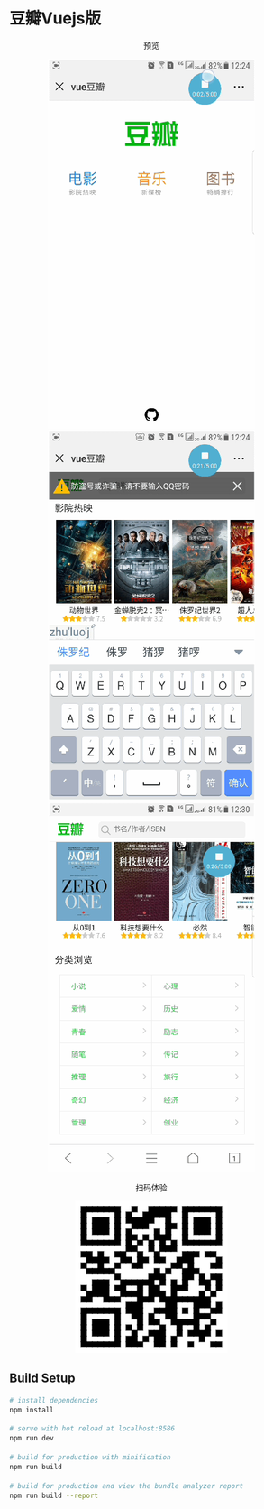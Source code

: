 # 豆瓣Vuejs版

<p align="center">
预览
</p>
<p align="center">
    <img src="./screenshot/1.gif" >
    <img src="./screenshot/2.gif" >
    <img src="./screenshot/3.gif" >
</p>

<p align="center">
扫码体验
</p>
<p align="center">
	<img src="./screenshot/qrcode.png">
</p>

## Build Setup

``` bash
# install dependencies
npm install

# serve with hot reload at localhost:8586
npm run dev

# build for production with minification
npm run build

# build for production and view the bundle analyzer report
npm run build --report
```
